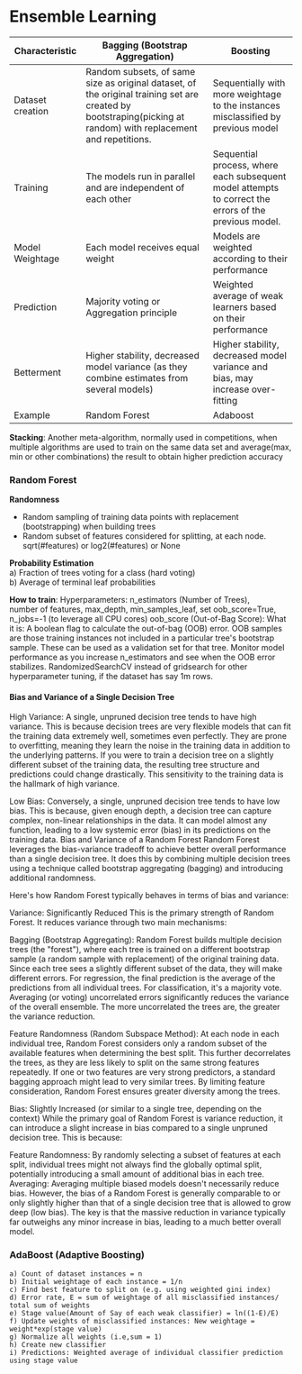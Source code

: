 # Ensemble Learning
Characteristic|Bagging (Bootstrap Aggregation)|Boosting
--------------|-------|--------
Dataset creation|Random subsets, of same size as original dataset, of the original training set are created by bootstraping(picking at random) with replacement and repetitions.|Sequentially with more weightage to the instances misclassified by previous model
Training|The models run in parallel and are independent of each other|Sequential process, where each subsequent model attempts to correct the errors of the previous model.
Model Weightage|Each model receives equal weight|Models are weighted according to their performance
Prediction|Majority voting or Aggregation principle|Weighted average of weak learners based on their performance
Betterment| Higher stability, decreased model variance (as they combine estimates from several models)|Higher stability, decreased model variance and bias, may increase over-fitting
Example|Random Forest|Adaboost

**Stacking**: Another meta-algorithm, normally used in competitions, when multiple algorithms are used to train on the same data set and average(max, min or other combinations) the result to obtain higher prediction accuracy

### Random Forest
**Randomness**
* Random sampling of training data points with replacement (bootstrapping) when building trees
* Random subset of features considered for splitting, at each node. sqrt(#features) or log2(#features) or None

**Probability Estimation**  
a) Fraction of trees voting for a class (hard voting)  
b) Average of terminal leaf probabilities  

**How to train**:
Hyperparameters: n_estimators (Number of Trees), number of features, max_depth, min_samples_leaf, set oob_score=True, n_jobs=-1 (to leverage all CPU cores)
oob_score (Out-of-Bag Score):
What it is: A boolean flag to calculate the out-of-bag (OOB) error. OOB samples are those training instances not included in a particular tree's bootstrap sample. These can be used as a validation set for that tree.
Monitor model performance as you increase n_estimators and see when the OOB error stabilizes.
RandomizedSearchCV instead of gridsearch for other hyperparameter tuning, if the dataset has say 1m rows.

#### Bias and Variance of a Single Decision Tree
High Variance: A single, unpruned decision tree tends to have high variance. This is because decision trees are very flexible models that can fit the training data extremely well, sometimes even perfectly. They are prone to overfitting, meaning they learn the noise in the training data in addition to the underlying patterns. If you were to train a decision tree on a slightly different subset of the training data, the resulting tree structure and predictions could change drastically. This sensitivity to the training data is the hallmark of high variance.

Low Bias: Conversely, a single, unpruned decision tree tends to have low bias. This is because, given enough depth, a decision tree can capture complex, non-linear relationships in the data. It can model almost any function, leading to a low systemic error (bias) in its predictions on the training data.
Bias and Variance of a Random Forest
Random Forest leverages the bias-variance tradeoff to achieve better overall performance than a single decision tree. It does this by combining multiple decision trees using a technique called bootstrap aggregating (bagging) and introducing additional randomness.

Here's how Random Forest typically behaves in terms of bias and variance:

Variance: Significantly Reduced
This is the primary strength of Random Forest. It reduces variance through two main mechanisms:

Bagging (Bootstrap Aggregating):
Random Forest builds multiple decision trees (the "forest"), where each tree is trained on a different bootstrap sample (a random sample with replacement) of the original training data.
Since each tree sees a slightly different subset of the data, they will make different errors.
For regression, the final prediction is the average of the predictions from all individual trees. For classification, it's a majority vote. Averaging (or voting) uncorrelated errors significantly reduces the variance of the overall ensemble. The more uncorrelated the trees are, the greater the variance reduction.

Feature Randomness (Random Subspace Method):
At each node in each individual tree, Random Forest considers only a random subset of the available features when determining the best split. This further decorrelates the trees, as they are less likely to split on the same strong features repeatedly. If one or two features are very strong predictors, a standard bagging approach might lead to very similar trees. By limiting feature consideration, Random Forest ensures greater diversity among the trees.

Bias: Slightly Increased (or similar to a single tree, depending on the context)
While the primary goal of Random Forest is variance reduction, it can introduce a slight increase in bias compared to a single unpruned decision tree. This is because:

Feature Randomness: By randomly selecting a subset of features at each split, individual trees might not always find the globally optimal split, potentially introducing a small amount of additional bias in each tree.
Averaging: Averaging multiple biased models doesn't necessarily reduce bias. However, the bias of a Random Forest is generally comparable to or only slightly higher than that of a single decision tree that is allowed to grow deep (low bias). The key is that the massive reduction in variance typically far outweighs any minor increase in bias, leading to a much better overall model.

### AdaBoost (Adaptive Boosting)
```
a) Count of dataset instances = n
b) Initial weightage of each instance = 1/n
c) Find best feature to split on (e.g. using weighted gini index)
d) Error rate, E = sum of weightage of all misclassified instances/ total sum of weights
e) Stage value(Amount of Say of each weak classifier) = ln((1-E)/E)
f) Update weights of misclassified instances: New weightage = weight*exp(stage value)
g) Normalize all weights (i.e,sum = 1)
h) Create new classifier
i) Predictions: Weighted average of individual classifier prediction using stage value
```
